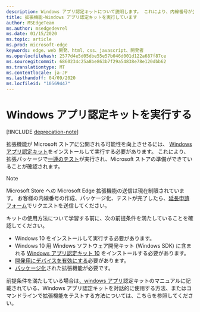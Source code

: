 ```yaml
---
description: Windows アプリ認定キットについて説明します。 これにより、内線番号が公開される可能性が高くなります。
title: 拡張機能-Windows アプリ認定キットを実行しています
author: MSEdgeTeam
ms.author: msedgedevrel
ms.date: 01/15/2020
ms.topic: article
ms.prod: microsoft-edge
keywords: edge、web 開発、html、css、javascript、開発者
ms.openlocfilehash: 2577d4e5d05dbe55e57b046d001d122a687f87ce
ms.sourcegitcommit: 6860234c25a8be863b7f29a54838e78e120dbb62
ms.translationtype: MT
ms.contentlocale: ja-JP
ms.lasthandoff: 04/09/2020
ms.locfileid: "10569447"
---
```

# Windows アプリ認定キットを実行する  

[!INCLUDE [deprecation-note](../../includes/deprecation-note.md)]  

拡張機能が Microsoft ストアに公開される可能性を向上させるには、 [Windows アプリ認定キット](https://go.microsoft.com/fwlink/p/?LinkID=309666)をインストールして実行する必要があります。
これにより、拡張パッケージで[一連のテスト](https://docs.microsoft.com/windows/uwp/debug-test-perf/windows-app-certification-kit-tests)が実行され、Microsoft ストアの準備ができていることが確認されます。

> [!NOTE]
> Microsoft Store への Microsoft Edge 拡張機能の送信は現在制限されています。 お客様の内線番号の作成、パッケージ化、テストが完了したら、[延長申請フォーム](https://aka.ms/extension-request)でリクエストを送信してください。

キットの使用方法について学習する前に、次の前提条件を満たしていることを確認してください。 

- Windows 10 をインストールして実行する必要があります。
- Windows 10 用 Windows ソフトウェア開発キット (Windows SDK) に含まれる [Windows アプリ認定キット 10](https://go.microsoft.com/fwlink/p/?LinkID=309666) をインストールする必要があります。
- [開発用にデバイスを有効にする](https://docs.microsoft.com/windows/uwp/get-started/enable-your-device-for-development)必要があります。
- [パッケージ化](../packaging.md)された拡張機能が必要です。


前提条件を満たしている場合は[、windows アプリ](https://docs.microsoft.com/windows/uwp/debug-test-perf/windows-app-certification-kit#validate-your-windows-app-using-the-windows-app-certification-kit-interactively)認定キットのマニュアルに記載されている、Windows アプリ認定キットを対話的に使用する方法、またはコマンドラインで拡張機能をテストする方法については、こちらを参照してください。
